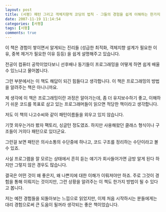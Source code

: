 ```yaml
---
layout: post
title: (서평) 패턴 그리고 객체지향적 코딩의 법칙 - 그들의 경험을 쉽게 이해하는 한가지 방법
date: 2007-11-19 11:14:54
categories: [서평]
tags: [서평]
comments: true
---
```

이 책은 경험이 쌓이면서 알게되는 진리들 (성급한 최적화, 객체지향 설계가 필요한 이유, 중복 제거가 필요한 이유 등등) 을 쉽게 설명해주고 있습니다.

전공이 컴퓨터 공학이었다보니 선후배나 동기들이 프로그래밍을 어떻게 하면 쉽게 배울 수 있느냐고 물어봅니다.

그런 부분에서는 이 책도 해답이 되긴 힘들다고 생각합니다. 이 책은 프로그래밍의 방법을 알려주는 책은 아니니까요.

제 생각에 이 책은 프로그래밍이란 과정은 알아가는데, 좀 더 유지보수하기 좋고, 이해하기 쉬운 코드를 목표로 삼고 있는 프로그래머들이 읽으면 적당한 책이라고 생각합니다.

저도 이 책의 나고수씨와 같이 패턴이름들을 외우고 있지 않습니다.

기껏 외우는거라 봤자 팩토리, 싱글턴 정도였죠. 하지만 사용해왔던 클래스 형식이나 구조들이 거의다 패턴으로 있더군요.

그런걸 보면 패턴은 의사소통의 수단중에 하나고, 코드 구조를 정리하는 수단이라고 볼 수 있죠.

사실 프로그램을 잘 모르는 상태에서 흔히 듣는 얘기가 회사들어가면 금방 알게 된다 하지만 그렇지 않은 경우도 많습니다.

결국은 어떤 것이 왜 좋은지, 왜 나쁜지에 대한 이해가 이뤄져야만 하죠. 주로 그것이 경험을 통해 이뤄지는 것이지만, 그런 상황을 알려주는 이 책도 한가지 방법이 될 수 있다고 봅니다.

저는 예전 경험들을 되돌아보는 느낌으로 읽었지만, 이제 처음 시작하시는 분들에게는 대리 경험으로써 큰 도움이 될꺼라 생각되는 좋은 책이었습니다.
